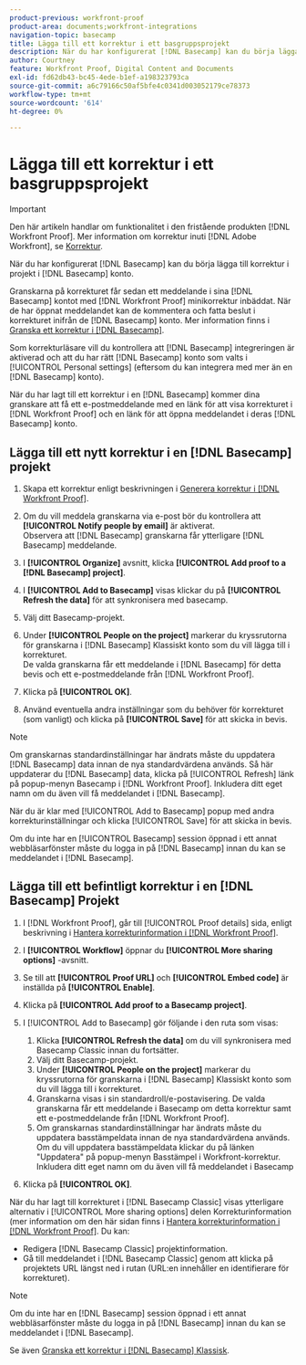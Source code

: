 ```yaml
---
product-previous: workfront-proof
product-area: documents;workfront-integrations
navigation-topic: basecamp
title: Lägga till ett korrektur i ett basgruppsprojekt
description: När du har konfigurerat [!DNL Basecamp] kan du börja lägga till korrektur i projekt i [!DNL Basecamp] konto.
author: Courtney
feature: Workfront Proof, Digital Content and Documents
exl-id: fd62db43-bc45-4ede-b1ef-a198323793ca
source-git-commit: a6c79166c50af5bfe4c0341d003052179ce78373
workflow-type: tm+mt
source-wordcount: '614'
ht-degree: 0%

---
```


# Lägga till ett korrektur i ett basgruppsprojekt

>[!IMPORTANT]
>
>Den här artikeln handlar om funktionalitet i den fristående produkten [!DNL Workfront Proof]. Mer information om korrektur inuti [!DNL Adobe Workfront], se [Korrektur](../../../review-and-approve-work/proofing/proofing.md).

När du har konfigurerat [!DNL Basecamp] kan du börja lägga till korrektur i projekt i [!DNL Basecamp] konto.

Granskarna på korrekturet får sedan ett meddelande i sina [!DNL Basecamp] kontot med [!DNL Workfront Proof] minikorrektur inbäddat. När de har öppnat meddelandet kan de kommentera och fatta beslut i korrekturet inifrån de [!DNL Basecamp] konto. Mer information finns i  [Granska ett korrektur i [!DNL Basecamp]](../../../workfront-proof/wp-integrations/basecamp/review-proof-basecamp.md).

Som korrekturläsare vill du kontrollera att [!DNL Basecamp] integreringen är aktiverad och att du har rätt [!DNL Basecamp] konto som valts i [!UICONTROL Personal settings] (eftersom du kan integrera med mer än en [!DNL Basecamp] konto).

När du har lagt till ett korrektur i en [!DNL Basecamp] kommer dina granskare att få ett e-postmeddelande med en länk för att visa korrekturet i [!DNL Workfront Proof] och en länk för att öppna meddelandet i deras [!DNL Basecamp] konto.

## Lägga till ett nytt korrektur i en [!DNL Basecamp] projekt

1. Skapa ett korrektur enligt beskrivningen i [Generera korrektur i [!DNL Workfront Proof]](../../../workfront-proof/wp-work-proofsfiles/create-proofs-and-files/generate-proofs.md).
1. Om du vill meddela granskarna via e-post bör du kontrollera att **[!UICONTROL Notify people by email]** är aktiverat.\
   Observera att [!DNL Basecamp] granskarna får ytterligare [!DNL Basecamp] meddelande.

1. I **[!UICONTROL Organize]** avsnitt, klicka **[!UICONTROL Add proof to a [!DNL Basecamp] project]**.

1. I **[!UICONTROL Add to Basecamp]** visas klickar du på **[!UICONTROL Refresh the data]** för att synkronisera med basecamp.

1. Välj ditt Basecamp-projekt.
1. Under **[!UICONTROL People on the project]** markerar du kryssrutorna för granskarna i [!DNL Basecamp] Klassiskt konto som du vill lägga till i korrekturet.\
   De valda granskarna får ett meddelande i [!DNL Basecamp] för detta bevis och ett e-postmeddelande från [!DNL Workfront Proof].

1. Klicka på **[!UICONTROL OK]**.
1. Använd eventuella andra inställningar som du behöver för korrekturet (som vanligt) och klicka på **[!UICONTROL Save]** för att skicka in bevis.

>[!NOTE]
>
>Om granskarnas standardinställningar har ändrats måste du uppdatera [!DNL Basecamp] data innan de nya standardvärdena används. Så här uppdaterar du [!DNL Basecamp] data, klicka på [!UICONTROL Refresh] länk på popup-menyn Basecamp i [!DNL Workfront Proof]. Inkludera ditt eget namn om du även vill få meddelandet i [!DNL Basecamp].
>
>När du är klar med [!UICONTROL Add to Basecamp] popup med andra korrekturinställningar och klicka [!UICONTROL Save] för att skicka in bevis.
>
>Om du inte har en [!UICONTROL Basecamp] session öppnad i ett annat webbläsarfönster måste du logga in på [!DNL Basecamp] innan du kan se meddelandet i [!DNL Basecamp].

## Lägga till ett befintligt korrektur i en [!DNL Basecamp] Projekt

1. I [!DNL Workfront Proof], går till [!UICONTROL Proof details] sida, enligt beskrivning i  [Hantera korrekturinformation i [!DNL Workfront Proof]](../../../workfront-proof/wp-work-proofsfiles/manage-your-work/manage-proof-details.md).
1. I **[!UICONTROL Workflow]** öppnar du **[!UICONTROL More sharing options]** -avsnitt.

1. Se till att **[!UICONTROL Proof URL]** och **[!UICONTROL Embed code]** är inställda på **[!UICONTROL Enable]**.

1. Klicka på **[!UICONTROL Add proof to a Basecamp project]**.
1. I [!UICONTROL Add to Basecamp] gör följande i den ruta som visas:

   1. Klicka **[!UICONTROL Refresh the data]** om du vill synkronisera med Basecamp Classic innan du fortsätter.
   1. Välj ditt Basecamp-projekt.
   1. Under **[!UICONTROL People on the project]** markerar du kryssrutorna för granskarna i [!DNL Basecamp] Klassiskt konto som du vill lägga till i korrekturet.
   1. Granskarna visas i sin standardroll/e-postavisering. De valda granskarna får ett meddelande i Basecamp om detta korrektur samt ett e-postmeddelande från [!DNL Workfront Proof].
   1. Om granskarnas standardinställningar har ändrats måste du uppdatera basstämpeldata innan de nya standardvärdena används. Om du vill uppdatera basstämpeldata klickar du på länken &quot;Uppdatera&quot; på popup-menyn Basstämpel i Workfront-korrektur. Inkludera ditt eget namn om du även vill få meddelandet i Basecamp

1. Klicka på **[!UICONTROL OK]**.

När du har lagt till korrekturet i [!DNL Basecamp Classic] visas ytterligare alternativ i [!UICONTROL More sharing options] delen Korrekturinformation (mer information om den här sidan finns i [Hantera korrekturinformation i [!DNL Workfront Proof]](../../../workfront-proof/wp-work-proofsfiles/manage-your-work/manage-proof-details.md). Du kan:

* Redigera [!DNL Basecamp Classic] projektinformation.
* Gå till meddelandet i [!DNL Basecamp Classic] genom att klicka på projektets URL längst ned i rutan (URL:en innehåller en identifierare för korrekturet).

>[!NOTE]
>
>Om du inte har en [!DNL Basecamp] session öppnad i ett annat webbläsarfönster måste du logga in på [!DNL Basecamp] innan du kan se meddelandet i [!DNL Basecamp].

Se även [Granska ett korrektur i [!DNL Basecamp] Klassisk](../../../workfront-proof/wp-integrations/basecamp-classic/review-proof-basecamp-classic.md).
